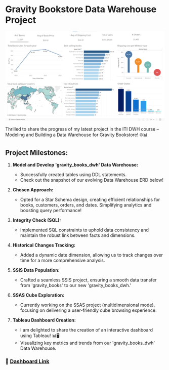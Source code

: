# Gravity Bookstore Data Warehouse Project

![Gravity Books Image](https://raw.githubusercontent.com/SherifRizk/DWH_Project_Gravity_Bookstore/main/GravityBooks.png)

Thrilled to share the progress of my latest project in the ITI DWH course – Modeling and Building a Data Warehouse for Gravity Bookstore! 🌐📊

## Project Milestones:

1. **Model and Develop 'gravity_books_dwh' Data Warehouse:**
   - Successfully created tables using DDL statements.
   - Check out the snapshot of our evolving Data Warehouse ERD below!

2. **Chosen Approach:**
   - Opted for a Star Schema design, creating efficient relationships for books, customers, orders, and dates. Simplifying analytics and boosting query performance!

3. **Integrity Check (SQL):**
   - Implemented SQL constraints to uphold data consistency and maintain the robust link between facts and dimensions.

4. **Historical Changes Tracking:**
   - Added a dynamic date dimension, allowing us to track changes over time for a more comprehensive analysis.

5. **SSIS Data Population:**
   - Crafted a seamless SSIS project, ensuring a smooth data transfer from 'gravity_books' to our new 'gravity_books_dwh.'

6. **SSAS Cube Exploration:**
   - Currently working on the SSAS project (multidimensional mode), focusing on delivering a user-friendly cube browsing experience.

7. **Tableau Dashboard Creation:**
   - I am delighted to share the creation of an interactive dashboard using Tableau! 📊🖥️
   - Visualizing key metrics and trends from our 'gravity_books_dwh' Data Warehouse.

### 🔗 [Dashboard Link](https://lnkd.in/dgSw5Mb6)
